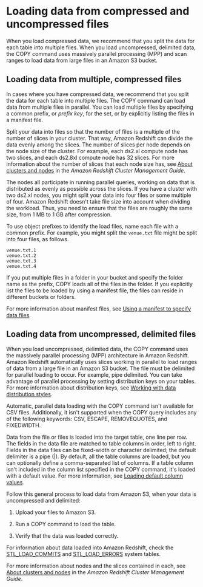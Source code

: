 # Loading data from compressed and uncompressed files<a name="t_splitting-data-files"></a>

When you load compressed data, we recommend that you split the data for each table into multiple files\. When you load uncompressed, delimited data, the COPY command uses massively parallel processing \(MPP\) and scan ranges to load data from large files in an Amazon S3 bucket\.

## Loading data from multiple, compressed files<a name="t_splitting-data-files-compressed"></a>

In cases where you have compressed data, we recommend that you split the data for each table into multiple files\. The COPY command can load data from multiple files in parallel\. You can load multiple files by specifying a common prefix, or *prefix key*, for the set, or by explicitly listing the files in a manifest file\.

Split your data into files so that the number of files is a multiple of the number of slices in your cluster\. That way, Amazon Redshift can divide the data evenly among the slices\. The number of slices per node depends on the node size of the cluster\. For example, each ds2\.xl compute node has two slices, and each ds2\.8xl compute node has 32 slices\. For more information about the number of slices that each node size has, see [About clusters and nodes](https://docs.aws.amazon.com/redshift/latest/mgmt/working-with-clusters.html#rs-about-clusters-and-nodes) in the *Amazon Redshift Cluster Management Guide*\. 

The nodes all participate in running parallel queries, working on data that is distributed as evenly as possible across the slices\. If you have a cluster with two ds2\.xl nodes, you might split your data into four files or some multiple of four\. Amazon Redshift doesn't take file size into account when dividing the workload\. Thus, you need to ensure that the files are roughly the same size, from 1 MB to 1 GB after compression\. 

To use object prefixes to identify the load files, name each file with a common prefix\. For example, you might split the `venue.txt` file might be split into four files, as follows\.

```
venue.txt.1
venue.txt.2
venue.txt.3
venue.txt.4
```

If you put multiple files in a folder in your bucket and specify the folder name as the prefix, COPY loads all of the files in the folder\. If you explicitly list the files to be loaded by using a manifest file, the files can reside in different buckets or folders\.

For more information about manifest files, see [Using a manifest to specify data files](r_COPY_command_examples.md#copy-command-examples-manifest)\.

## Loading data from uncompressed, delimited files<a name="t_splitting-data-files-uncompressed"></a>

When you load uncompressed, delimited data, the COPY command uses the massively parallel processing \(MPP\) architecture in Amazon Redshift\. Amazon Redshift automatically uses slices working in parallel to load ranges of data from a large file in an Amazon S3 bucket\. The file must be delimited for parallel loading to occur\. For example, pipe delimited\. You can take advantage of parallel processing by setting distribution keys on your tables\. For more information about distribution keys, see [Working with data distribution styles](t_Distributing_data.md)\.

Automatic, parallel data loading with the COPY command isn't available for CSV files\. Additionally, it isn't supported when the COPY query includes any of the following keywords: CSV, ESCAPE, REMOVEQUOTES, and FIXEDWIDTH\.

Data from the file or files is loaded into the target table, one line per row\. The fields in the data file are matched to table columns in order, left to right\. Fields in the data files can be fixed\-width or character delimited; the default delimiter is a pipe \(\|\)\. By default, all the table columns are loaded, but you can optionally define a comma\-separated list of columns\. If a table column isn't included in the column list specified in the COPY command, it's loaded with a default value\. For more information, see [Loading default column values](c_loading_default_values.md)\.

Follow this general process to load data from Amazon S3, when your data is uncompressed and delimited:

1. Upload your files to Amazon S3\.

1. Run a COPY command to load the table\. 

1. Verify that the data was loaded correctly\.

For information about data loaded into Amazon Redshift, check the [STL\_LOAD\_COMMITS](r_STL_LOAD_COMMITS.md) and [STL\_LOAD\_ERRORS](r_STL_LOAD_ERRORS.md) system tables\. 

For more information about nodes and the slices contained in each, see [About clusters and nodes](https://docs.aws.amazon.com/redshift/latest/mgmt/working-with-clusters.html#rs-about-clusters-and-nodes) in the *Amazon Redshift Cluster Management Guide*\.